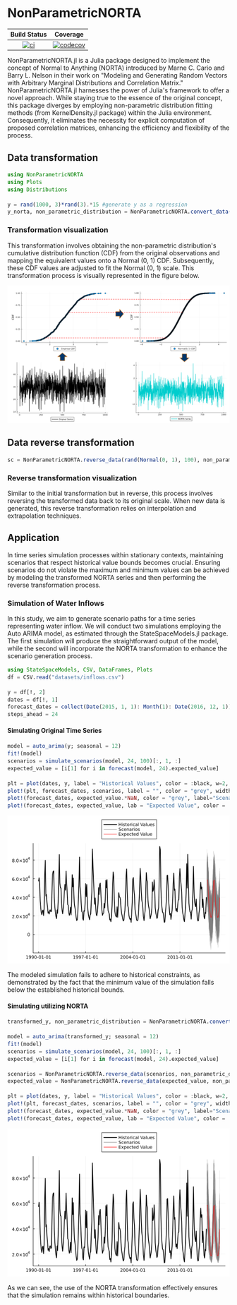 # NonParametricNORTA

| **Build Status** | **Coverage** |
|:-----------------:|:-----------------:|
| [![ci](https://github.com/LAMPSPUC/NonParametricNORTA/actions/workflows/ci.yml/badge.svg)](https://github.com/LAMPSPUC/NonParametricNORTA/actions/workflows/ci.yml) | [![codecov](https://codecov.io/gh/LAMPSPUC/NonParametricNORTA.jl/graph/badge.svg?token=LKBAQWSW18)](https://codecov.io/gh/LAMPSPUC/NonParametricNORTA.jl) |

NonParametricNORTA.jl is a Julia package designed to implement the concept of Normal to Anything (NORTA) introduced by Marne C. Cario and Barry L. Nelson in their work on "Modeling and Generating Random Vectors with Arbitrary Marginal Distributions and Correlation Matrix." NonParametricNORTA.jl harnesses the power of Julia's framework to offer a novel approach. While staying true to the essence of the original concept, this package diverges by employing non-parametric distribution fitting methods (from KernelDensity.jl package) within the Julia environment. Consequently, it eliminates the necessity for explicit computation of proposed correlation matrices, enhancing the efficiency and flexibility of the process. 

## Data transformation

```julia
using NonParametricNORTA
using Plots
using Distributions

y = rand(1000, 3)*rand(3).*15 #generate y as a regression
y_norta, non_parametric_distribution = NonParametricNORTA.convert_data(y) 
```

### Transformation visualization

This transformation involves obtaining the non-parametric distribution's cumulative distribution function (CDF) from the original observations and mapping the equivalent values onto a Normal (0, 1) CDF. Subsequently, these CDF values are adjusted to fit the Normal (0, 1) scale. This transformation process is visually represented in the figure below.

![transformation](./docs/figures/transformation.PNG)

## Data reverse transformation

```julia
sc = NonParametricNORTA.reverse_data(rand(Normal(0, 1), 100), non_parametric_distribution)
```
### Reverse transformation visualization

Similar to the initial transformation but in reverse, this process involves reversing the transformed data back to its original scale. When new data is generated, this reverse transformation relies on interpolation and extrapolation techniques.

## Application

In time series simulation processes within stationary contexts, maintaining scenarios that respect historical value bounds becomes crucial. Ensuring scenarios do not violate the maximum and minimum values can be achieved by modeling the transformed NORTA series and then performing the reverse transformation process.

### Simulation of Water Inflows

In this study, we aim to generate scenario paths for a time series representing water inflow. We will conduct two simulations employing the Auto ARIMA model, as estimated through the StateSpaceModels.jl package. The first simulation will produce the straightforward output of the model, while the second will incorporate the NORTA transformation to enhance the scenario generation process.

```julia
using StateSpaceModels, CSV, DataFrames, Plots
df = CSV.read("datasets/inflows.csv")

y = df[!, 2]
dates = df[!, 1]
forecast_dates = collect(Date(2015, 1, 1): Month(1): Date(2016, 12, 1))
steps_ahead = 24

```
#### Simulating Original Time Series
```julia
model = auto_arima(y; seasonal = 12)
fit!(model)
scenarios = simulate_scenarios(model, 24, 100)[:, 1, :]
expected_value = [i[1] for i in forecast(model, 24).expected_value]

plt = plot(dates, y, label = "Historical Values", color = :black, w=2, legend=:outertop)
plot!(plt, forecast_dates, scenarios, label = "", color = "grey", width = 0.2)
plot!(forecast_dates, expected_value.*NaN, color = "grey", label="Scenarios")
plot!(forecast_dates, expected_value, lab = "Expected Value", color = :red)

```
![simulation](./docs/figures/inflow_simulation.png)

The modeled simulation fails to adhere to historical constraints, as demonstrated by the fact that the minimum value of the simulation falls below the established historical bounds.

#### Simulating utilizing NORTA
```julia
transformed_y, non_parametric_distribution = NonParametricNORTA.convert_data(y)

model = auto_arima(transformed_y; seasonal = 12)
fit!(model)
scenarios = simulate_scenarios(model, 24, 100)[:, 1, :]
expected_value = [i[1] for i in forecast(model, 24).expected_value]

scenarios = NonParametricNORTA.reverse_data(scenarios, non_parametric_distribution)
expected_value = NonParametricNORTA.reverse_data(expected_value, non_parametric_distribution)

plt = plot(dates, y, label = "Historical Values", color = :black, w=2, legend=:outertop)
plot!(plt, forecast_dates, scenarios, label = "", color = "grey", width = 0.2)
plot!(forecast_dates, expected_value.*NaN, color = "grey", label="Scenarios")
plot!(forecast_dates, expected_value, lab = "Expected Value", color = :red)

```
![norta_simulation](./docs/figures/inflow_norta_simulation.png)

As we can see, the use of the NORTA transformation effectively ensures that the simulation remains within historical boundaries.

